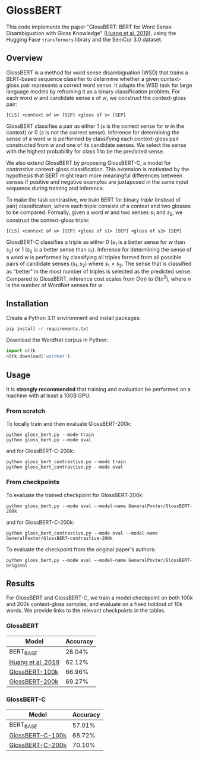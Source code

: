 # GlossBERT

This code implements the paper "GlossBERT: BERT for Word Sense Disambiguation with Gloss Knowledge" ([Huang et al. 2019](https://aclanthology.org/D19-1355/)), using the Hugging Face `transformers` library and the SemCor 3.0 dataset.

## Overview

GlossBERT is a method for word sense disambiguation (WSD) that trains a BERT-based sequence classifier to determine whether a given context-gloss pair represents a correct word sense.
It adapts the WSD task for large language models by reframing it as a binary classification problem.
For each word $w$ and candidate sense $s$ of $w$, we construct the context-gloss pair:

```
[CLS] <context of w> [SEP] <gloss of s> [SEP]
```

GlossBERT classifies a pair as either 1 ($s$ is the correct sense for $w$ in the context) or 0 ($s$ is not the correct sense).
Inference for determining the sense of a word $w$ is performed by classifying each context-gloss pair constructed from $w$ and one of its candidate senses.
We select the sense with the highest probability for class 1 to be the predicted sense.

We also extend GlossBERT by proposing GlossBERT-C, a model for *contrastive* context-gloss classification.
This extension is motivated by the hypothesis that BERT might learn more meaningful differences between senses if positive and negative examples are juxtaposed in the same input sequence during training and inference.

To make the task contrastive, we train BERT for binary *triple* (instead of pair) classification, where each triple consists of a context and two glosses to be compared.
Formally, given a word $w$ and two senses $s_1$ and $s_2$, we construct the context-gloss triple:

```
[CLS] <context of w> [SEP] <gloss of s1> [SEP] <gloss of s2> [SEP]
```

GlossBERT-C classifies a triple as either 0 ($s_1$ is a better sense for $w$ than $s_2$) or 1 ($s_2$ is a better sense than $s_1$).
Inference for determining the sense of a word $w$ is performed by classifying all triples formed from all possible pairs of candidate senses $(s_1, s_2)$ where $s_1\neq s_2$.
The sense that is classified as "better" in the most number of triples is selected as the predicted sense.
Compared to GlossBERT, inference cost scales from $O(n)$ to $O(n^2)$, where $n$ is the number of WordNet senses for $w$.

## Installation

Create a Python 3.11 environment and install packages:
```
pip install -r requirements.txt
```

Download the WordNet corpus in Python:
```python
import nltk
nltk.download('wordnet')
```

## Usage
It is **strongly recommended** that training and evaluation be performed on a machine with at least a 10GB GPU.

### From scratch
To locally train and then evaluate GlossBERT-200k:
```
python gloss_bert.py --mode train
python gloss_bert.py --mode eval
```
and for GlossBERT-C-200k:
```
python gloss_bert_contrastive.py --mode train
python gloss_bert_contrastive.py --mode eval
```

### From checkpoints
To evaluate the trained checkpoint for GlossBERT-200k:
```
python gloss_bert.py --mode eval --model-name GeneralPoxter/GlossBERT-200k
```
and for GlossBERT-C-200k:
```
python gloss_bert_contrastive.py --mode eval --model-name GeneralPoxter/GlossBERT-contrastive-200k
```

To evaluate the checkpoint from the original paper's authors:
```
python gloss_bert.py --mode eval --model-name GeneralPoxter/GlossBERT-original
```

## Results

For GlossBERT and GlossBERT-C, we train a model checkpoint on both 100k and 200k context-gloss samples, and evaluate on a fixed holdout of 10k words.
We provide links to the relevant checkpoints in the tables.

### GlossBERT
| Model                                                                        | Accuracy |
| ---------------------------------------------------------------------------- | -------- |
| BERT<sub>BASE</sub>                                                          | 28.04%   |
| [Huang et al. 2019](https://huggingface.co/GeneralPoxter/GlossBERT-original) | 62.12%   |
| [GlossBERT-100k](https://huggingface.co/GeneralPoxter/GlossBERT-100k)        | 66.96%   |
| [GlossBERT-200k](https://huggingface.co/GeneralPoxter/GlossBERT-200k)        | 69.27%   |

### GlossBERT-C
| Model                                                                               | Accuracy |
| ----------------------------------------------------------------------------------- | -------- |
| BERT<sub>BASE</sub>                                                                 | 57.01%   |
| [GlossBERT-C-100k](https://huggingface.co/GeneralPoxter/GlossBERT-contrastive-100k) | 68.72%   |
| [GlossBERT-C-200k](https://huggingface.co/GeneralPoxter/GlossBERT-contrastive-200k) | 70.10%   |